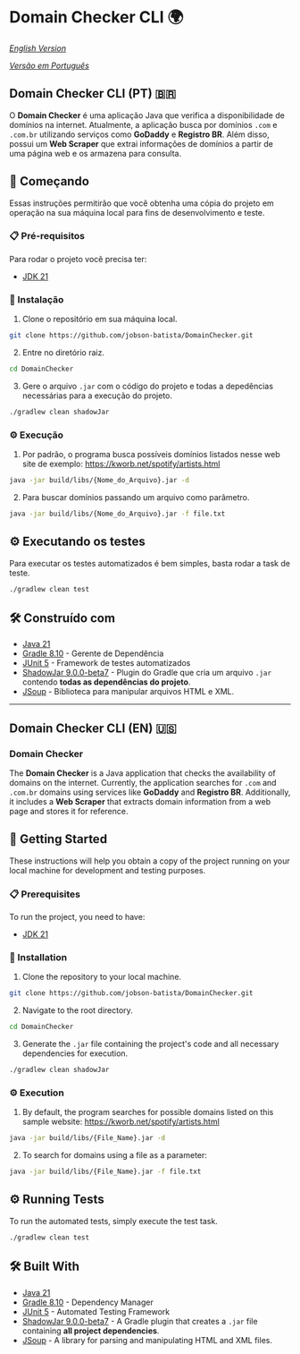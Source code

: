 # Domain Checker CLI 🌍

_[English Version](#domain-checker-cli-en-)_

_[Versão em Português](#domain-checker-cli-pt-)_


## Domain Checker CLI (PT) 🇧🇷

O **Domain Checker** é uma aplicação Java que verifica a disponibilidade de domínios na internet. Atualmente, a aplicação busca por domínios `.com` e `.com.br` utilizando serviços como **GoDaddy** e **Registro BR**. Além disso, possui um **Web Scraper** que extrai informações de domínios a partir de uma página web e os armazena para consulta.

## 🚀 Começando

Essas instruções permitirão que você obtenha uma cópia do projeto em operação na sua máquina local para fins de desenvolvimento e teste.

### 📋 Pré-requisitos

Para rodar o projeto você precisa ter:

* [JDK 21](https://www.oracle.com/br/java/technologies/downloads/#java21)

### 🔧 Instalação

1. Clone o repositório em sua máquina local.
```bash
git clone https://github.com/jobson-batista/DomainChecker.git
```
2. Entre no diretório raiz.
```bash
cd DomainChecker
```
3. Gere o arquivo ```.jar``` com o código do projeto e todas a depedências necessárias para a execução do projeto.
```bash
./gradlew clean shadowJar
```
### ⚙️ Execução

1. Por padrão, o programa busca possíveis domínios listados nesse web site de exemplo: https://kworb.net/spotify/artists.html

```bash
java -jar build/libs/{Nome_do_Arquivo}.jar -d
```
2. Para buscar domínios passando um arquivo como parâmetro.
```bash
java -jar build/libs/{Nome_do_Arquivo}.jar -f file.txt
```

## ⚙️ Executando os testes
Para executar os testes automatizados é bem simples, basta rodar a task de teste.
```bash 
./gradlew clean test
```

## 🛠️ Construído com



* [Java 21](https://www.oracle.com/br/java/technologies/downloads/#java21)
* [Gradle 8.10](https://gradle.org/releases/) - Gerente de Dependência
* [JUnit 5](https://junit.org/junit5/) - Framework de testes automatizados
* [ShadowJar 9.0.0-beta7](https://github.com/GradleUp/shadow) - Plugin do Gradle que cria um arquivo `.jar` contendo **todas as dependências do projeto**.
* [JSoup](https://jsoup.org) - Biblioteca para manipular arquivos HTML e XML.


---

## Domain Checker CLI (EN) 🇺🇸

### **Domain Checker**

The **Domain Checker** is a Java application that checks the availability of domains on the internet. Currently, the application searches for `.com` and `.com.br` domains using services like **GoDaddy** and **Registro BR**. Additionally, it includes a **Web Scraper** that extracts domain information from a web page and stores it for reference.

## 🚀 Getting Started

These instructions will help you obtain a copy of the project running on your local machine for development and testing purposes.

### 📋 Prerequisites

To run the project, you need to have:

* [JDK 21](https://www.oracle.com/java/technologies/downloads/#java21)

### 🔧 Installation

1. Clone the repository to your local machine.
```bash
git clone https://github.com/jobson-batista/DomainChecker.git
```
2. Navigate to the root directory.
```bash
cd DomainChecker
```
3. Generate the `.jar` file containing the project's code and all necessary dependencies for execution.
```bash
./gradlew clean shadowJar
```

### ⚙️ Execution

1. By default, the program searches for possible domains listed on this sample website: https://kworb.net/spotify/artists.html

```bash
java -jar build/libs/{File_Name}.jar -d
```
2. To search for domains using a file as a parameter:
```bash
java -jar build/libs/{File_Name}.jar -f file.txt
```

## ⚙️ Running Tests
To run the automated tests, simply execute the test task.
```bash 
./gradlew clean test
```

## 🛠️ Built With

* [Java 21](https://www.oracle.com/java/technologies/downloads/#java21)
* [Gradle 8.10](https://gradle.org/releases/) - Dependency Manager
* [JUnit 5](https://junit.org/junit5/) - Automated Testing Framework
* [ShadowJar 9.0.0-beta7](https://github.com/GradleUp/shadow) - A Gradle plugin that creates a `.jar` file containing **all project dependencies**.
* [JSoup](https://jsoup.org) - A library for parsing and manipulating HTML and XML files.
